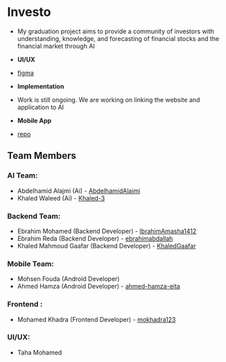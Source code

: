 # Investo 
* My graduation project aims to provide a community of investors with
understanding, knowledge, and forecasting of financial stocks and the
financial market through AI

* **UI/UX**
* [figma](https://www.figma.com/proto/nW21iwhRkifsBu62iVpNjE/project?type=design&node-id=200-2422&t=jMDfLAipEuCOhHNz-0&scaling=scale-down&page-id=0%3A1)

* **Implementation** 
* Work is still ongoing. We are working on linking the website and application to AI


* **Mobile App**
* [repo](https://github.com/ahmed-hamza-eita/Investo)


## Team Members

### AI Team:
- Abdelhamid Alajmi (Ai) -   [AbdelhamidAlajmi](https://github.com/AbdelhamidAlajmi)
- Khaled Waleed (Ai) -   [Khaled-3](https://github.com/Khaled-3)

### Backend Team:
- Ebrahim Mohamed (Backend Developer) - [IbrahimAmasha1412](https://github.com/IbrahimAmasha1412)
- Ebrahim Reda (Backend Developer) - [ebrahimabdallah](https://github.com/ebrahimabdallah)
- Khaled Mahmoud Gaafar (Backend Developer) - [KhaledGaafar](https://github.com/KhaledGaafar)

### Mobile Team:
- Mohsen Fouda (Android Developer)
- Ahmed Hamza (Android Developer) - [ahmed-hamza-eita](https://github.com/ahmed-hamza-eita)

### Frontend :
- Mohamed Khadra (Frontend Developer) - [mokhadra123](https://github.com/mokhadra123)

### UI/UX:
- Taha Mohamed
